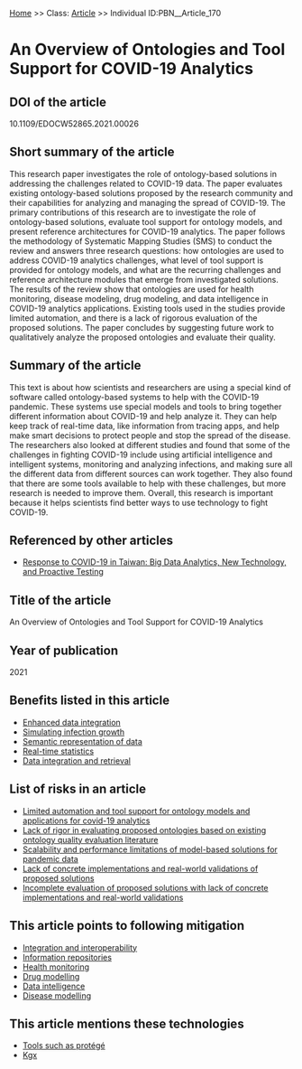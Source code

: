 [Home](https://github.com/mm80843/T3.5/blob/main/docs/index.md) >> Class: [Article](https://github.com/mm80843/T3.5/tree/main/docs/Article/index.md) >> Individual ID:PBN__Article_170 

# __An Overview of Ontologies and Tool Support for COVID-19 Analytics__

## DOI of the article

10.1109/EDOCW52865.2021.00026

## Short summary of the article

This research paper investigates the role of ontology-based solutions in addressing the challenges related to COVID-19 data. The paper evaluates existing ontology-based solutions proposed by the research community and their capabilities for analyzing and managing the spread of COVID-19. The primary contributions of this research are to investigate the role of ontology-based solutions, evaluate tool support for ontology models, and present reference architectures for COVID-19 analytics. The paper follows the methodology of Systematic Mapping Studies (SMS) to conduct the review and answers three research questions: how ontologies are used to address COVID-19 analytics challenges, what level of tool support is provided for ontology models, and what are the recurring challenges and reference architecture modules that emerge from investigated solutions. The results of the review show that ontologies are used for health monitoring, disease modeling, drug modeling, and data intelligence in COVID-19 analytics applications. Existing tools used in the studies provide limited automation, and there is a lack of rigorous evaluation of the proposed solutions. The paper concludes by suggesting future work to qualitatively analyze the proposed ontologies and evaluate their quality.

## Summary of the article

This text is about how scientists and researchers are using a special kind of software called ontology-based systems to help with the COVID-19 pandemic. These systems use special models and tools to bring together different information about COVID-19 and help analyze it. They can help keep track of real-time data, like information from tracing apps, and help make smart decisions to protect people and stop the spread of the disease. The researchers also looked at different studies and found that some of the challenges in fighting COVID-19 include using artificial intelligence and intelligent systems, monitoring and analyzing infections, and making sure all the different data from different sources can work together. They also found that there are some tools available to help with these challenges, but more research is needed to improve them. Overall, this research is important because it helps scientists find better ways to use technology to fight COVID-19.

## Referenced by other articles

* [Response to COVID-19 in Taiwan: Big Data Analytics, New Technology, and Proactive Testing](https://github.com/mm80843/T3.5/blob/main/docs/Article/PBN__Article_24.md)

## Title of the article

An Overview of Ontologies and Tool Support for COVID-19 Analytics

## Year of publication

2021

## Benefits listed in this article

* [Enhanced data integration](https://github.com/mm80843/T3.5/blob/main/docs/Benef/PBN__Benef_842.md)
* [Simulating infection growth](https://github.com/mm80843/T3.5/blob/main/docs/Benef/PBN__Benef_843.md)
* [Semantic representation of data](https://github.com/mm80843/T3.5/blob/main/docs/Benef/PBN__Benef_844.md)
* [Real-time statistics](https://github.com/mm80843/T3.5/blob/main/docs/Benef/PBN__Benef_845.md)
* [Data integration and retrieval](https://github.com/mm80843/T3.5/blob/main/docs/Benef/PBN__Benef_846.md)

## List of risks in an article

* [Limited automation and tool support for ontology models and applications for covid-19 analytics](https://github.com/mm80843/T3.5/blob/main/docs/Risk/PBN__Risk_1047.md)
* [Lack of rigor in evaluating proposed ontologies based on existing ontology quality evaluation literature](https://github.com/mm80843/T3.5/blob/main/docs/Risk/PBN__Risk_1049.md)
* [Scalability and performance limitations of model-based solutions for pandemic data](https://github.com/mm80843/T3.5/blob/main/docs/Risk/PBN__Risk_1046.md)
* [Lack of concrete implementations and real-world validations of proposed solutions](https://github.com/mm80843/T3.5/blob/main/docs/Risk/PBN__Risk_1045.md)
* [Incomplete evaluation of proposed solutions with lack of concrete implementations and real-world validations](https://github.com/mm80843/T3.5/blob/main/docs/Risk/PBN__Risk_1048.md)

## This article points to following mitigation

* [Integration and interoperability](https://github.com/mm80843/T3.5/blob/main/docs/Mitigation/PBN__Mitigation_3170.md)
* [Information repositories](https://github.com/mm80843/T3.5/blob/main/docs/Mitigation/PBN__Mitigation_3171.md)
* [Health monitoring](https://github.com/mm80843/T3.5/blob/main/docs/Mitigation/PBN__Mitigation_3166.md)
* [Drug modelling](https://github.com/mm80843/T3.5/blob/main/docs/Mitigation/PBN__Mitigation_3168.md)
* [Data intelligence](https://github.com/mm80843/T3.5/blob/main/docs/Mitigation/PBN__Mitigation_3169.md)
* [Disease modelling](https://github.com/mm80843/T3.5/blob/main/docs/Mitigation/PBN__Mitigation_3167.md)

## This article mentions these technologies

* [Tools such as protégé](https://github.com/mm80843/T3.5/blob/main/docs/Technology/PBN__Technology_56.md)
* [Kgx](https://github.com/mm80843/T3.5/blob/main/docs/Technology/PBN__Technology_57.md)

